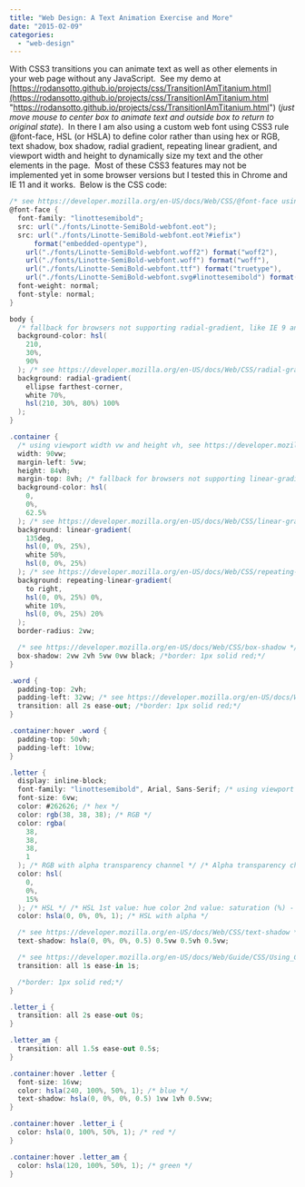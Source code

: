 ```yaml
---
title: "Web Design: A Text Animation Exercise and More"
date: "2015-02-09"
categories: 
  - "web-design"
---
```


With CSS3 transitions you can animate text as well as other elements in your web page without any JavaScript.  See my demo at [https://rodansotto.github.io/projects/css/TransitionIAmTitanium.html](https://rodansotto.github.io/projects/css/TransitionIAmTitanium.html "https://rodansotto.github.io/projects/css/TransitionIAmTitanium.html") (_just move mouse to center box to animate text and outside box to return to original state_).  In there I am also using a custom web font using CSS3 rule @font-face, HSL (or HSLA) to define color rather than using hex or RGB, text shadow, box shadow, radial gradient, repeating linear gradient, and viewport width and height to dynamically size my text and the other elements in the page.  Most of these CSS3 features may not be implemented yet in some browser versions but I tested this in Chrome and IE 11 and it works.  Below is the CSS code:

```cs
/* see https://developer.mozilla.org/en-US/docs/Web/CSS/@font-face using web font from fontspring.com for more free web fonts, go to http://www.fontsquirrel.com/ */
@font-face {
  font-family: "linottesemibold";
  src: url("./fonts/Linotte-SemiBold-webfont.eot");
  src: url("./fonts/Linotte-SemiBold-webfont.eot?#iefix")
      format("embedded-opentype"),
    url("./fonts/Linotte-SemiBold-webfont.woff2") format("woff2"),
    url("./fonts/Linotte-SemiBold-webfont.woff") format("woff"),
    url("./fonts/Linotte-SemiBold-webfont.ttf") format("truetype"),
    url("./fonts/Linotte-SemiBold-webfont.svg#linottesemibold") format("svg");
  font-weight: normal;
  font-style: normal;
}

body {
  /* fallback for browsers not supporting radial-gradient, like IE 9 and below */
  background-color: hsl(
    210,
    30%,
    90%
  ); /* see https://developer.mozilla.org/en-US/docs/Web/CSS/radial-gradient */
  background: radial-gradient(
    ellipse farthest-corner,
    white 70%,
    hsl(210, 30%, 80%) 100%
  );
}

.container {
  /* using viewport width vw and height vh, see https://developer.mozilla.org/en/docs/Web/CSS/length */ /* with IE 9 and probably below too, they seem to have a much larger viewport width and height */
  width: 90vw;
  margin-left: 5vw;
  height: 84vh;
  margin-top: 8vh; /* fallback for browsers not supporting linear-gradient or repeating-linear-gradient, like IE 9 and below */
  background-color: hsl(
    0,
    0%,
    62.5%
  ); /* see https://developer.mozilla.org/en-US/docs/Web/CSS/linear-gradient */
  background: linear-gradient(
    135deg,
    hsl(0, 0%, 25%),
    white 50%,
    hsl(0, 0%, 25%)
  ); /* see https://developer.mozilla.org/en-US/docs/Web/CSS/repeating-linear-gradient */
  background: repeating-linear-gradient(
    to right,
    hsl(0, 0%, 25%) 0%,
    white 10%,
    hsl(0, 0%, 25%) 20%
  );
  border-radius: 2vw;

  /* see https://developer.mozilla.org/en-US/docs/Web/CSS/box-shadow */
  box-shadow: 2vw 2vh 5vw 0vw black; /*border: 1px solid red;*/
}

.word {
  padding-top: 2vh;
  padding-left: 32vw; /* see https://developer.mozilla.org/en-US/docs/Web/Guide/CSS/Using_CSS_transitions */
  transition: all 2s ease-out; /*border: 1px solid red;*/
}

.container:hover .word {
  padding-top: 50vh;
  padding-left: 10vw;
}

.letter {
  display: inline-block;
  font-family: "linottesemibold", Arial, Sans-Serif; /* using viewport sized typography, see https://developer.mozilla.org/en/docs/Web/CSS/length */
  font-size: 6vw;
  color: #262626; /* hex */
  color: rgb(38, 38, 38); /* RGB */
  color: rgba(
    38,
    38,
    38,
    1
  ); /* RGB with alpha transparency channel */ /* Alpha transparency channel - decimal value 0 for completely transparent 1 for completely opaque */ /* see HSL color wheel: http://www.erinsowards.com/articles/2011/01/graphics/hsl-colors.png see HSL color picker: http://hslpicker.com/, it shows RGBA and hex too */
  color: hsl(
    0,
    0%,
    15%
  ); /* HSL */ /* HSL 1st value: hue color 2nd value: saturation (%) - higher for colorful appearance (not grayish-looking) 3rd value: lightnexx (%) - 0% for black, 100% for white */
  color: hsla(0, 0%, 0%, 1); /* HSL with alpha */

  /* see https://developer.mozilla.org/en-US/docs/Web/CSS/text-shadow */
  text-shadow: hsla(0, 0%, 0%, 0.5) 0.5vw 0.5vh 0.5vw;

  /* see https://developer.mozilla.org/en-US/docs/Web/Guide/CSS/Using_CSS_transitions */
  transition: all 1s ease-in 1s;

  /*border: 1px solid red;*/
}

.letter_i {
  transition: all 2s ease-out 0s;
}

.letter_am {
  transition: all 1.5s ease-out 0.5s;
}

.container:hover .letter {
  font-size: 16vw;
  color: hsla(240, 100%, 50%, 1); /* blue */
  text-shadow: hsla(0, 0%, 0%, 0.5) 1vw 1vh 0.5vw;
}

.container:hover .letter_i {
  color: hsla(0, 100%, 50%, 1); /* red */
}

.container:hover .letter_am {
  color: hsla(120, 100%, 50%, 1); /* green */
}
```
